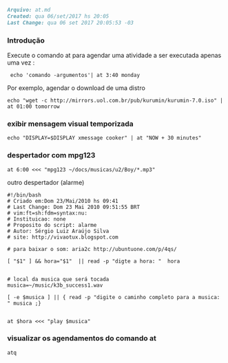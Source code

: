 ``` markdown
Arquivo: at.md
Created: qua 06/set/2017 hs 20:05
Last Change: qua 06 set 2017 20:05:53 -03
```

### Introdução
Execute o comando at para agendar uma atividade a ser executada apenas uma vez :

     echo 'comando -argumentos'| at 3:40 monday

Por exemplo, agendar o download de uma distro

    echo "wget -c http://mirrors.uol.com.br/pub/kurumin/kurumin-7.0.iso" | at 01:00 tomorrow

### exibir mensagem visual temporizada

    echo "DISPLAY=$DISPLAY xmessage cooker" | at "NOW + 30 minutes"

### despertador com mpg123

    at 6:00 <<< "mpg123 ~/docs/musicas/u2/Boy/*.mp3"

outro despertador (alarme)

    #!/bin/bash
    # Criado em:Dom 23/Mai/2010 hs 09:41
    # Last Change: Dom 23 Mai 2010 09:51:55 BRT
    # vim:ft=sh:fdm=syntax:nu:
    # Instituicao: none
    # Proposito do script: alarme
    # Autor: Sérgio Luiz Araújo Silva
    # site: http://vivaotux.blogspot.com

    # para baixar o som: aria2c http://ubuntuone.com/p/4qs/

    [ "$1" ] && hora="$1"  || read -p "digte a hora: "  hora


    # local da musica que será tocada
    musica=~/music/k3b_success1.wav

    [ -e $musica ] || { read -p "digite o caminho completo para a musica: " musica ;}


    at $hora <<< "play $musica"



### visualizar os agendamentos do comando at

    atq



